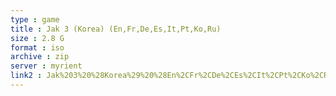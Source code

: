 ```yaml
---
type : game
title : Jak 3 (Korea) (En,Fr,De,Es,It,Pt,Ko,Ru)
size : 2.8 G
format : iso
archive : zip
server : myrient
link2 : Jak%203%20%28Korea%29%20%28En%2CFr%2CDe%2CEs%2CIt%2CPt%2CKo%2CRu%29
---
```

